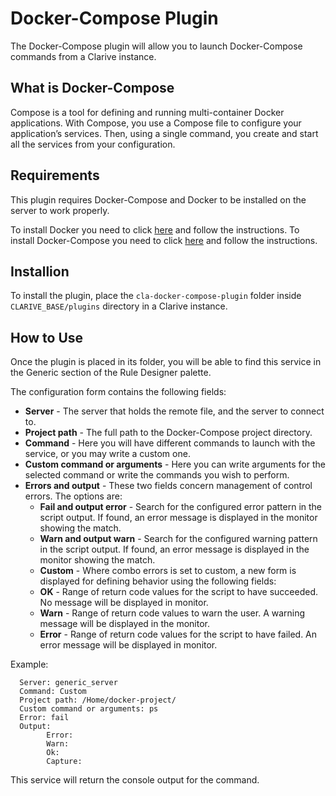 # Docker-Compose Plugin

The Docker-Compose plugin will allow you to launch Docker-Compose commands from a Clarive instance.

## What is Docker-Compose

Compose is a tool for defining and running multi-container Docker applications.  With Compose, you use a Compose file
to configure your application’s services.  Then, using a single command, you create and start all the services from your
configuration.

## Requirements

This plugin requires Docker-Compose and Docker to be installed on the server to work properly.

To install Docker you need to click [here](https://docs.docker.com/engine/installation/linux/centos/) and follow
the instructions.  To install Docker-Compose you need to click [here](https://docs.docker.com/compose/install/) and
follow the instructions.

## Installion

To install the plugin, place the `cla-docker-compose-plugin` folder inside `CLARIVE_BASE/plugins` directory in a Clarive
instance.

## How to Use

Once the plugin is placed in its folder, you will be able to find this service in the Generic section of the Rule
Designer palette.

The configuration form contains the following fields:

- **Server** - The server that holds the remote file, and the server to connect to.
- **Project path** - The full path to the Docker-Compose project directory.
- **Command** - Here you will have different commands to launch with the service, or you may write a custom one.
- **Custom command or arguments** - Here you can write arguments for the selected command or write the commands you wish
  to perform.
- **Errors and output** - These two fields concern management of control errors. The options are:
   - **Fail and output error** - Search for the configured error pattern in the script output. If found, an error
     message is displayed in the monitor showing the match.
   - **Warn and output warn** - Search for the configured warning pattern in the script output. If found, an error
     message is displayed in the monitor showing the match.
   - **Custom** - Where combo errors is set to custom, a new form is displayed for defining behavior using the following
     fields:
   - **OK** - Range of return code values for the script to have succeeded. No message will be displayed in monitor.
   - **Warn** - Range of return code values to warn the user. A warning message will be displayed in the monitor.
   - **Error** - Range of return code values for the script to have failed. An error message will be displayed in
     monitor.

Example:


      Server: generic_server
      Command: Custom
      Project path: /Home/docker-project/
      Custom command or arguments: ps
      Error: fail
      Output:
            Error:
            Warn:
            Ok:
            Capture:

This service will return the console output for the command.
